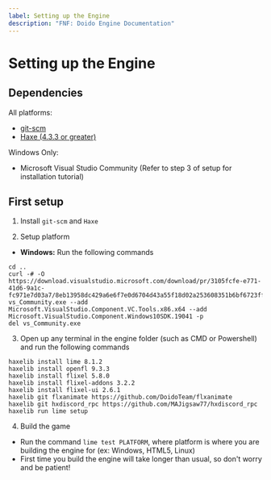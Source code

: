 ```yaml
---
label: Setting up the Engine
description: "FNF: Doido Engine Documentation"
---
```


# Setting up the Engine

## Dependencies
All platforms:
- [git-scm](https://git-scm.com/)
- [Haxe (4.3.3 or greater)](https://haxe.org/)

Windows Only:
- Microsoft Visual Studio Community (Refer to step 3 of setup for installation tutorial)

## First setup
1. Install `git-scm` and `Haxe`

2. Setup platform
- **Windows:** Run the following commands
```
cd ..
curl -# -O https://download.visualstudio.microsoft.com/download/pr/3105fcfe-e771-41d6-9a1c-fc971e7d03a7/8eb13958dc429a6e6f7e0d6704d43a55f18d02a253608351b6bf6723ffdaf24e/vs_Community.exe
vs_Community.exe --add Microsoft.VisualStudio.Component.VC.Tools.x86.x64 --add Microsoft.VisualStudio.Component.Windows10SDK.19041 -p
del vs_Community.exe
```
3. Open up any terminal in the engine folder (such as CMD or Powershell) and run the following commands
```
haxelib install lime 8.1.2
haxelib install openfl 9.3.3
haxelib install flixel 5.8.0
haxelib install flixel-addons 3.2.2
haxelib install flixel-ui 2.6.1
haxelib git flxanimate https://github.com/DoidoTeam/flxanimate
haxelib git hxdiscord_rpc https://github.com/MAJigsaw77/hxdiscord_rpc
haxelib run lime setup 
```
4. Build the game
- Run the command `lime test PLATFORM`, where platform is where you are building the engine for (ex: Windows, HTML5, Linux)
- First time you build the engine will take longer than usual, so don't worry and be patient!
